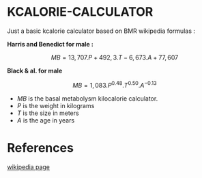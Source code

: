# KCALORIE-CALCULATOR

Just a basic kcalorie calculator based on BMR wikipedia formulas :

**Harris and Benedict for male :**

$$MB = 13,707.P+492,3.T-6,673.A+77,607$$

**Black & al. for male**

$$MB = 1,083.P^{0.48}.T^{0.50}.A^{-0.13}$$

- $MB$ is the basal metabolysm kilocalorie calculator.
- $P$ is the weight in kilograms
- $T$ is the size in meters
- $A$ is the age in years

# References

[wikipedia page](https://fr.wikipedia.org/wiki/M%C3%A9tabolisme_de_base)